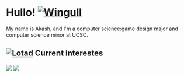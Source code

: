 # Hullo! [![Wingull](https://img.pokemondb.net/sprites/black-white/anim/normal/wingull.gif)](https://pokemondb.net/pokedex/wingull)

My name is Akash, and I'm a computer science:game design major and computer science minor at UCSC.

## [![Lotad](https://img.pokemondb.net/sprites/black-white/anim/normal/lotad.gif)](https://pokemondb.net/pokedex/lotad) Current interestes

   <img align = "center" src = "https://github-readme-stats.vercel.app/api?username=RedInJapanese&show_icons=true&theme=react&layout=compact" />

<img align = "center" src = "https://github-readme-stats.vercel.app/api/top-langs/?username=RedInJapanese&exclude_repo=ASDF&hide=javascript,ruby,html,css,makefile&layout=compact&theme=react"/>
